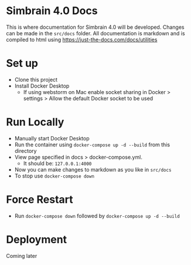 # Simbrain 4.0 Docs

This is where documentation for Simbrain 4.0 will be developed. Changes can be made in the `src/docs` folder. All documentation is markdown and is compiled to html using https://just-the-docs.com/docs/utilities

# Set up

- Clone this project
- Install Docker Desktop 
  - If using webstorm on Mac enable socket sharing in Docker > settings > Allow the default Docker socket to be used 

# Run Locally
- Manually start Docker Desktop
- Run the container using `docker-compose up -d --build` from this directory
- View page specified in docs > docker-compose.yml. 
  - It should be: `127.0.0.1:4000`
- Now you can make changes to markdown as you like in `src/docs`
- To stop use `docker-compose down`

# Force Restart
- Run `docker-compose down` followed by `docker-compose up -d --build`

# Deployment

Coming later